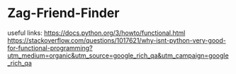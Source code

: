 # Zag-Friend-Finder
useful links:
https://docs.python.org/3/howto/functional.html
https://stackoverflow.com/questions/1017621/why-isnt-python-very-good-for-functional-programming?utm_medium=organic&utm_source=google_rich_qa&utm_campaign=google_rich_qa